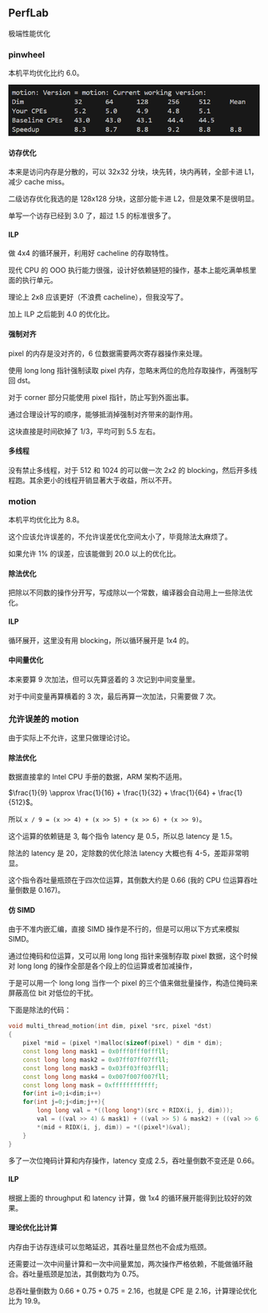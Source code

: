 ## PerfLab

极端性能优化

### pinwheel

本机平均优化比约 6.0。

![image-20250410084820231](https://raw.githubusercontent.com/huan-yp/image_space/master/img/202504100848268.png)

#### 访存优化

本来是访问内存是分散的，可以 32x32 分块，块先转，块内再转，全部卡进 L1，减少 cache miss。

二级访存优化我选的是 128x128 分块，这部分能卡进 L2，但是效果不是很明显。

单写一个访存已经到 3.0 了，超过 1.5 的标准很多了。

#### ILP

做 4x4 的循环展开，利用好 cacheline 的存取特性。

现代 CPU 的 OOO 执行能力很强，设计好依赖链短的操作，基本上能吃满单核里面的执行单元。

理论上 2x8 应该更好（不浪费 cacheline），但我没写了。

加上 ILP 之后能到 4.0 的优化比。

#### 强制对齐

pixel 的内存是没对齐的，6 位数据需要两次寄存器操作来处理。

使用 long long 指针强制读取 pixel 内存，忽略末两位的危险存取操作，再强制写回 dst。

对于 corner 部分只能使用 pixel 指针，防止写到外面出事。

通过合理设计写的顺序，能够抵消掉强制对齐带来的副作用。

这块直接是时间砍掉了 1/3，平均可到 5.5 左右。

#### 多线程

没有禁止多线程，对于 512 和 1024 的可以做一次 2x2 的 blocking，然后开多线程跑。其余更小的线程开销显著大于收益，所以不开。

### motion

本机平均优化比为 8.8。

这个应该允许误差的，不允许误差优化空间太小了，毕竟除法太麻烦了。

如果允许 1% 的误差，应该能做到 20.0 以上的优化比。

#### 除法优化

把除以不同数的操作分开写，写成除以一个常数，编译器会自动用上一些除法优化。

#### ILP

循环展开，这里没有用 blocking，所以循环展开是 1x4 的。

#### 中间量优化

本来要算 9 次加法，但可以先算竖着的 3 次记到中间变量里。

对于中间变量再算横着的 3 次，最后再算一次加法，只需要做 7 次。

### 允许误差的 motion

由于实际上不允许，这里只做理论讨论。

#### 除法优化

数据直接拿的 Intel CPU 手册的数据，ARM 架构不适用。

$\frac{1}{9} \approx \frac{1}{16} + \frac{1}{32} + \frac{1}{64} + \frac{1}{512}$。

所以 `x / 9 = (x >> 4) + (x >> 5) + (x >> 6) + (x >> 9)`。

这个运算的依赖链是 3, 每个指令 latency 是 0.5，所以总 latency 是 1.5。

除法的 latency 是 20，定除数的优化除法 latency 大概也有 4-5，差距非常明显。

这个指令吞吐量瓶颈在于四次位运算，其倒数大约是 $0.66$ (我的 CPU 位运算吞吐量倒数是 $0.167$)。

#### 仿 SIMD

由于不准内嵌汇编，直接 SIMD 操作是不行的，但是可以用以下方式来模拟 SIMD。

通过位掩码和位运算，又可以用 long long 指针来强制存取 pixel 数据，这个时候对 long long 的操作全部是各个段上的位运算或者加减操作，

于是可以用一个 long long 当作一个 pixel 的三个值来做批量操作，构造位掩码来屏蔽高位 bit 对低位的干扰。

下面是除法的代码：

```cpp
void multi_thread_motion(int dim, pixel *src, pixel *dst)
{
    pixel *mid = (pixel *)malloc(sizeof(pixel) * dim * dim);
    const long long mask1 = 0x0fff0fff0fffll;
    const long long mask2 = 0x07ff07ff07ffll;
    const long long mask3 = 0x03ff03ff03ffll;
    const long long mask4 = 0x007f007f007fll;
    const long long mask = 0xffffffffffff;
    for(int i=0;i<dim;i++)
    for(int j=0;j<dim;j++){
        long long val = *((long long*)(src + RIDX(i, j, dim))); 
        val = ((val >> 4) & mask1) + ((val >> 5) & mask2) + ((val >> 6) & mask3) + ((val >> 9) & mask4); 
        *(mid + RIDX(i, j, dim)) = *((pixel*)&val);
    }
}
```

多了一次位掩码计算和内存操作，latency 变成 2.5，吞吐量倒数不变还是 0.66。

#### ILP

根据上面的 throughput 和 latency 计算，做 1x4 的循环展开能得到比较好的效果。

#### 理论优化比计算

内存由于访存连续可以忽略延迟，其吞吐量显然也不会成为瓶颈。

还需要过一次中间量计算和一次中间量累加，两次操作严格依赖，不能做循环融合。吞吐量瓶颈是加法，其倒数均为 $0.75$。

总吞吐量倒数为 $0.66 + 0.75 + 0.75 = 2.16$，也就是 CPE 是 $2.16$，计算理论优化比为 $19.9$。





